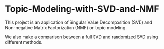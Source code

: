 # Topic-Modeling-with-SVD-and-NMF

This project is an application of Singular Value Decomposition (SVD) and Non-negative Matrix Factorization (NMF) on topic modeling.

We also make a comparison between a full SVD and randomized SVD using different methods.